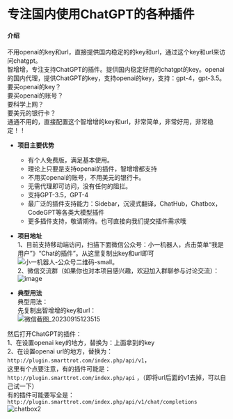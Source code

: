 # 专注国内使用ChatGPT的各种插件

#### 介绍
不用openai的key和url，直接提供国内稳定的的key和url，通过这个key和url来访问chatgpt。<br>
智增增，专注支持ChatGPT的插件。提供国内稳定好用的chatgpt的key。openai的国内代理，提供ChatGPT的key，支持openai的key，支持：gpt-4，gpt-3.5。
要买openai的key？<br>
要买openai的账号？   <br>
要科学上网？  <br>
要美元的银行卡？<br>
通通不用的，直接配置这个智增增的key和url，非常简单，非常好用，非常稳定！！<br>

- **项目主要优势**  
  * 有个人免费版，满足基本使用。
  * 理论上只要是支持openai的插件，智增增都支持
  * 不用买openai的账号，不用美元的银行卡。 
  * 无需代理即可访问，没有任何的阻拦。  
  * 支持GPT-3.5，GPT-4    
  * 最广泛的插件支持能力：Sidebar，沉浸式翻译，ChatHub，Chatbox，CodeGPT等各类大模型插件    
  * 更多插件支持，敬请期待。也可直接向我们提交插件需求哦  

- **项目地址**   
1、目前支持移动端访问，扫描下面微信公众号：小一机器人，点击菜单“我是用户”》“Chat的插件”。从这里复制出key和url即可                  
 ![小一机器人-公众号二维码-small](https://github.com/xing61/xiaoyi-robot/assets/38256442/34775bf9-8a23-4bc8-8303-12ee3b1c1425)。        
2、微信交流群（如果你也对本项目感兴趣，欢迎加入群聊参与讨论交流）：          
![image](https://github.com/xing61/chatgpt-plugin-key/assets/38256442/7dc9dc77-84d7-46fb-88e1-e1f209f3a81d)           
 
- **典型用法**    
典型用法：<br>
先复制出智增增的key和url：     
![微信截图_20230915123515](https://github.com/xing61/chatgpt-plugin-key/assets/38256442/62bbbe95-ed52-42e8-afbd-9bc5965fad3f)    

然后打开ChatGPT的插件：<br>
1、在设置openai key的地方，替换为：上面拿到的key <br>
2、在设置openai url的地方，替换为：`http://plugin.smarttrot.com/index.php/api/v1`，<br>
这里有个点要注意，有的插件可能是：`http://plugin.smarttrot.com/index.php/api` ，（即将url后面的v1去掉，可以自己试一下）<br>
有的插件可能要写全是：`http://plugin.smarttrot.com/index.php/api/v1/chat/completions` <br>
![chatbox2](https://github.com/xing61/chatgpt-plugin-key/assets/38256442/3d99293d-45a0-4130-b12a-701f0bb79f3c)


